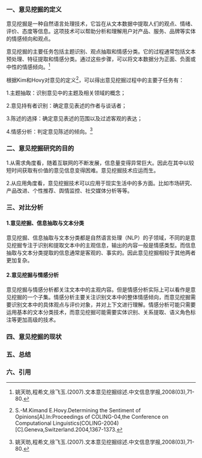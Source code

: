 ### 一、意见挖掘的定义
意见挖掘是一种自然语言处理技术，它旨在从文本数据中提取人们的观点、情绪、评价、态度等信息。这项技术可以帮助分析和理解用户对产品、服务、品牌等实体的情感倾向和观点。

意见挖掘的主要任务包括主题识别、观点抽取和情感分类。它的过程通常包括文本预处理、特征提取和情感分类。通过这些步骤，可以将文本数据分为正面、负面或中性的情感倾向。[^1]

根据Kim和Hovy对意见的定义[^2]，可以得出意见挖掘过程中的主要子任务有：

1.主题抽取：识别意见中的主题及相关领域的概念；

2.意见持有者识别：确定意见表述的作者与谈话者；

3.陈述的选择：确定意见表述的范围以及过滤客观的表达；

4.情感分析：判定意见陈述的倾向。[^1]

### 二、意见挖掘研究的目的
1.从需求角度看，随着互联网的不断发展，信息量变得异常巨大。因此在其中以较短时间获取有价值的意见信息变得困难。意见挖掘技术应运而生。

2.从应用角度看，意见挖掘技术可以应用于现实生活中的多方面。比如市场研究、产品改进、个性推荐、舆情监控、社交媒体分析等等。

### 三、对比分析
#### 1.意见挖掘、信息抽取与文本分类
意见挖掘、信息抽取与文本分类都是自然语言处理（NLP）的子领域，不同的是意见挖掘专注于识别和提取文本中的主观信息，输出的内容一般是情感类型。而信息抽取与文本分类提取的信息通常是客观的、事实的。因此意见挖掘相较于其他两者更加复杂。

#### 2.意见挖掘与情感分析
意见挖掘与情感分析都关注文本中的主观内容。但是情感分析实际上可以看作是意见挖掘的一个子集。情感分析主要关注识别文本中的整体情感倾向，而意见挖掘需要识别文本中的具体观点与评价对象，并对上下文进行理解。情感分析可能只需要运用基本的文本分类技术，而意见挖掘可能需要实体识别、关系提取、语义角色标注等更加高级的技术。

### 四、意见挖掘的现状

### 五、总结
### 六、引用
[^1]:姚天昉,程希文,徐飞玉.(2007).文本意见挖掘综述.中文信息学报,2008(03),71-80.
[^2]:S.-M.Kimand E.Hovy.Determining the Sentiment of Opinions[A].In:Proceedings of COLING-04,the Conference on Computational Linguistics(COLING-2004)[C].Geneva,Switzerland.2004,1367-1373.
[^3]:学飞 从坠落开始. 如何挖掘网民意见？评价对象抽取综述. 互联网数据资讯网-199IT, 中文互联网数据研究资讯中心-199IT, 14 Dec. 2015, www.199it.com/archives/416727.html. Accessed 19 Sept. 2024.
